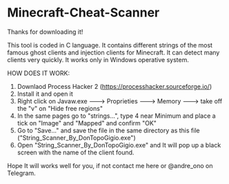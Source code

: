 # Minecraft-Cheat-Scanner

Thanks for downloading it!

This tool is coded in C language.
It contains different strings of the most famous ghost clients and injection clients for Minecraft.
It can detect many clients very quickly.
It works only in Windows operative system.

HOW DOES IT WORK:

1) Downlaod Process Hacker 2 (https://processhacker.sourceforge.io/)
2) Install it and open it
3) Right click on Javaw.exe ---> Proprieties ---> Memory ---> take off the "v" on "Hide free regions"
4) In the same pages go to "strings...", type 4 near Minimum and place a tick on "Image" and "Mapped" and confirm "OK"
5) Go to "Save..." and save the file in the same directory as this file ("String_Scanner_By_DonTopoGigio.exe")
6) Open "String_Scanner_By_DonTopoGigio.exe" and It will pop up a black screen with the name of the client found.

Hope It will works well for you, if not contact me here or @andre_ono on Telegram.
